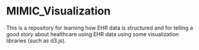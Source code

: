# MIMIC_Visualization
This is a repository for learning how EHR data is structured and for telling a good story about healthcare using EHR data using some visualization libraries (such as d3.js).
